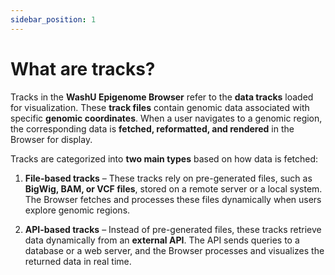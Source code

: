 ```yaml
---
sidebar_position: 1
---
```


# What are tracks?

Tracks in the **WashU Epigenome Browser** refer to the **data tracks** loaded for visualization. These **track files** contain genomic data associated with specific **genomic coordinates**. When a user navigates to a genomic region, the corresponding data is **fetched, reformatted, and rendered** in the Browser for display.  

Tracks are categorized into **two main types** based on how data is fetched:  

1. **File-based tracks** – These tracks rely on pre-generated files, such as **BigWig, BAM, or VCF files**, stored on a remote server or a local system. The Browser fetches and processes these files dynamically when users explore genomic regions.  

2. **API-based tracks** – Instead of pre-generated files, these tracks retrieve data dynamically from an **external API**. The API sends queries to a database or a web server, and the Browser processes and visualizes the returned data in real time.  
